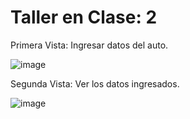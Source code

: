 # Taller en Clase: 2
Primera Vista: Ingresar datos del auto.

![image](https://github.com/user-attachments/assets/22496612-0813-4aff-9890-826adc820117)

Segunda Vista: Ver los datos ingresados.

![image](https://github.com/user-attachments/assets/53f95827-f043-470b-b036-42f98e7b2477)
